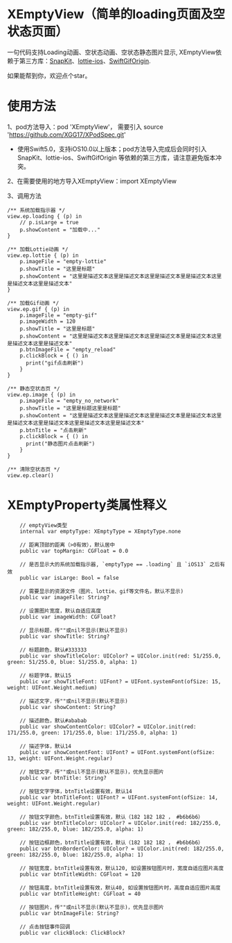 # XEmptyView（简单的loading页面及空状态页面）

一句代码支持Loading动画、空状态动画、空状态静态图片显示, XEmptyView依赖于第三方库：[SnapKit](https://github.com/swiftgif/SwiftGif.git)、[lottie-ios](https://github.com/airbnb/lottie-ios.git)、[SwiftGifOrigin](https://github.com/swiftgif/SwiftGif.git).

如果能帮到你，欢迎点个star。

# 使用方法
1、pod方法导入：pod 'XEmptyView'， 需要引入 source 'https://github.com/XGG17/XPodSpec.git'

* 使用Swift5.0，支持iOS10.0以上版本；pod方法导入完成后会同时引入 SnapKit、lottie-ios、SwiftGifOrigin 等依赖的第三方库，请注意避免版本冲突。


2、在需要使用的地方导入XEmptyView：import XEmptyView


3、调用方法
```
/** 系统加载指示器 */
view.ep.loading { (p) in
    // p.isLarge = true
    p.showContent = "加载中..."
}
```
```
/** 加载Lottie动画 */
view.ep.lottie { (p) in
    p.imageFile = "empty-lottie"
    p.showTitle = "这里是标题"
    p.showContent = "这里是描述文本这里是描述文本这里是描述文本里是描述文本这里是描述文本这里是描述文本"
}
```
```
/** 加载Gif动画 */
view.ep.gif { (p) in
    p.imageFile = "empty-gif"
    p.imageWidth = 120
    p.showTitle = "这里是标题"
    p.showContent = "这里是描述文本这里是描述文本这里是描述文本里是描述文本这里是描述文本这里是描述文本"
    p.btnImageFile = "empty_reload"
    p.clickBlock = { () in
      print("gif点击刷新")
    }
}
```
```
/** 静态空状态页 */
view.ep.image { (p) in
    p.imageFile = "empty_no_network"
    p.showTitle = "这里是标题这里是标题"
    p.showContent = "这里是描述文本这里是描述文本这里是描述文本里是描述文本这里是描述文本这里是描述文本这里是描述文本这里是描述文本"
    p.btnTitle = "点击刷新"
    p.clickBlock = { () in
      print("静态图片点击刷新")
    }
}
```
```
/** 清除空状态页 */
view.ep.clear()
```

# XEmptyProperty类属性释义
```
    // emptyView类型
    internal var emptyType: XEmptyType = XEmptyType.none
    
    // 距离顶部的距离（>0有效），默认居中
    public var topMargin: CGFloat = 0.0
    
    // 是否显示大的系统加载指示器, `emptyType == .loading` 且 `iOS13` 之后有效
    public var isLarge: Bool = false
    
    // 需要显示的资源文件（图片、lottie、gif等文件名，默认不显示)
    public var imageFile: String?
    
    // 设置图片宽度，默认自适应高度
    public var imageWidth: CGFloat?
    
    // 显示标题，传""或nil不显示(默认不显示)
    public var showTitle: String?
    
    // 标题颜色，默认#333333
    public var showTitleColor: UIColor? = UIColor.init(red: 51/255.0, green: 51/255.0, blue: 51/255.0, alpha: 1)
    
    // 标题字体，默认15
    public var showTitleFont: UIFont? = UIFont.systemFont(ofSize: 15, weight: UIFont.Weight.medium)
    
    // 描述文字，传""或nil不显示(默认不显示)
    public var showContent: String?
    
    // 描述颜色，默认#ababab
    public var showContentColor: UIColor? = UIColor.init(red: 171/255.0, green: 171/255.0, blue: 171/255.0, alpha: 1)
    
    // 描述字体，默认14
    public var showContentFont: UIFont? = UIFont.systemFont(ofSize: 13, weight: UIFont.Weight.regular)
    
    // 按钮文字，传""或nil不显示(默认不显示)，优先显示图片
    public var btnTitle: String?
    
    // 按钮文字字体，btnTitle设置有效，默认14
    public var btnTitleFont: UIFont? = UIFont.systemFont(ofSize: 14, weight: UIFont.Weight.regular)
    
    // 按钮文字颜色，btnTitle设置有效，默认（182 182 182 ， #b6b6b6）
    public var btnTitleColor: UIColor? = UIColor.init(red: 182/255.0, green: 182/255.0, blue: 182/255.0, alpha: 1)
    
    // 按钮边框颜色，btnTitle设置有效，默认（182 182 182 ， #b6b6b6）
    public var btnBorderColor: UIColor? = UIColor.init(red: 182/255.0, green: 182/255.0, blue: 182/255.0, alpha: 1)
    
    // 按钮宽度，btnTitle设置有效，默认120, 如设置按钮图片时，宽度自适应图片高度
    public var btnTitleWidth: CGFloat = 120
    
    // 按钮高度，btnTitle设置有效，默认40, 如设置按钮图片时，高度自适应图片高度
    public var btnTitleHeight: CGFloat = 40
    
    // 按钮图片，传""或nil不显示(默认不显示)，优先显示图片
    public var btnImageFile: String?
    
    // 点击按钮事件回调
    public var clickBlock: ClickBlock?
```
